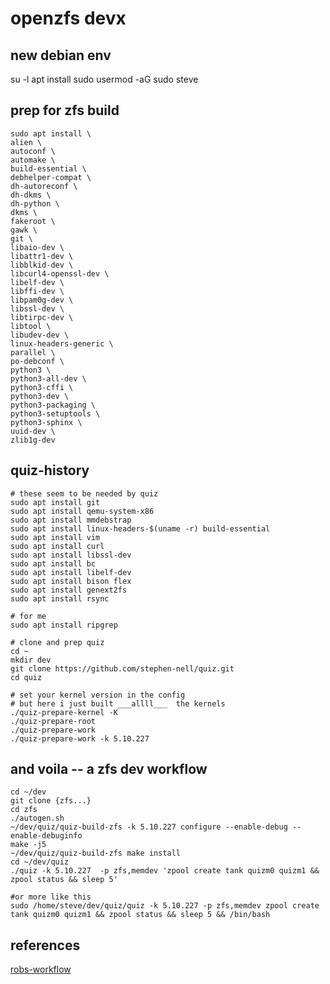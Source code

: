 # openzfs devx


## new debian env
su -l
apt install sudo
usermod -aG sudo steve


## prep for zfs build
```
sudo apt install \
alien \
autoconf \
automake \
build-essential \
debhelper-compat \
dh-autoreconf \
dh-dkms \
dh-python \
dkms \
fakeroot \
gawk \
git \
libaio-dev \
libattr1-dev \
libblkid-dev \
libcurl4-openssl-dev \
libelf-dev \
libffi-dev \
libpam0g-dev \
libssl-dev \
libtirpc-dev \
libtool \
libudev-dev \
linux-headers-generic \
parallel \
po-debconf \
python3 \
python3-all-dev \
python3-cffi \
python3-dev \
python3-packaging \
python3-setuptools \
python3-sphinx \
uuid-dev \
zlib1g-dev
```

## quiz-history
```
# these seem to be needed by quiz
sudo apt install git
sudo apt install qemu-system-x86
sudo apt install mmdebstrap
sudo apt install linux-headers-$(uname -r) build-essential
sudo apt install vim
sudo apt install curl
sudo apt install libssl-dev
sudo apt install bc
sudo apt install libelf-dev
sudo apt install bison flex
sudo apt install genext2fs
sudo apt install rsync

# for me
sudo apt install ripgrep

# clone and prep quiz
cd ~
mkdir dev
git clone https://github.com/stephen-nell/quiz.git
cd quiz

# set your kernel version in the config
# but here i just built ___allll___  the kernels
./quiz-prepare-kernel -K
./quiz-prepare-root
./quiz-prepare-work
./quiz-prepare-work -k 5.10.227
```


## and voila -- a zfs dev workflow
```
cd ~/dev
git clone {zfs...}
cd zfs
./autogen.sh
~/dev/quiz/quiz-build-zfs -k 5.10.227 configure --enable-debug --enable-debuginfo
make -j5
~/dev/quiz/quiz-build-zfs make install
cd ~/dev/quiz
./quiz -k 5.10.227  -p zfs,memdev 'zpool create tank quizm0 quizm1 && zpool status && sleep 5'

#or more like this
sudo /home/steve/dev/quiz/quiz -k 5.10.227 -p zfs,memdev zpool create tank quizm0 quizm1 && zpool status && sleep 5 && /bin/bash

```


## references
[robs-workflow](https://despairlabs.com/blog/posts/2024-03-04-quiz-rapid-openzfs-development/#start-to-finish)
